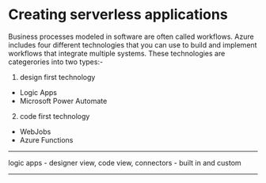 
# Creating serverless applications

Business processes modeled in software are often called workflows. Azure includes four different technologies that you can use to build and implement workflows that integrate multiple systems. These technologies are categerories into two types:-

1. design first technology
- Logic Apps
- Microsoft Power Automate
2. code first technology
- WebJobs
- Azure Functions

------

logic apps - designer view, code view, connectors - built in and custom

---

